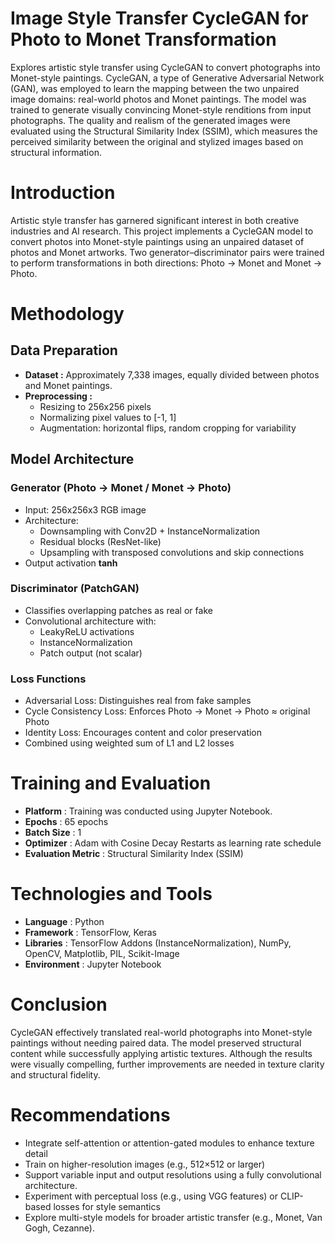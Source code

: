 # Image Style Transfer CycleGAN for Photo to Monet Transformation
Explores artistic style transfer using CycleGAN to convert photographs into Monet-style paintings. CycleGAN, a type of Generative Adversarial Network (GAN), was employed to learn the mapping between the two unpaired image domains: real-world photos and Monet paintings. The model was trained to generate visually convincing Monet-style renditions from input photographs. The quality and realism of the generated images were evaluated using the Structural Similarity Index (SSIM), which measures the perceived similarity between the original and stylized images based on structural information.

# Introduction
Artistic style transfer has garnered significant interest in both creative industries and AI research. This project implements a CycleGAN model to convert photos into Monet-style paintings using an unpaired dataset of photos and Monet artworks. Two generator–discriminator pairs were trained to perform transformations in both directions: Photo → Monet and Monet → Photo.

# Methodology
## Data Preparation
- **Dataset :** Approximately 7,338 images, equally divided between photos and Monet paintings.
- **Preprocessing :**
    - Resizing to 256x256 pixels
    - Normalizing pixel values to [-1, 1]
    - Augmentation: horizontal flips, random cropping for variability

## Model Architecture
### Generator (Photo → Monet / Monet → Photo)
- Input: 256x256x3 RGB image
- Architecture:
    - Downsampling with Conv2D + InstanceNormalization
    - Residual blocks (ResNet-like)
    - Upsampling with transposed convolutions and skip connections
- Output activation **tanh**
 
### Discriminator (PatchGAN)
- Classifies overlapping patches as real or fake
- Convolutional architecture with:
    - LeakyReLU activations
    - InstanceNormalization
    - Patch output (not scalar)

### Loss Functions
- Adversarial Loss: Distinguishes real from fake samples
- Cycle Consistency Loss: Enforces Photo → Monet → Photo ≈ original Photo
- Identity Loss: Encourages content and color preservation
- Combined using weighted sum of L1 and L2 losses

# Training and Evaluation
- **Platform** : Training was conducted using Jupyter Notebook.
- **Epochs** : 65 epochs
- **Batch Size** : 1
- **Optimizer** : Adam with Cosine Decay Restarts as learning rate schedule
- **Evaluation Metric** : Structural Similarity Index (SSIM)

# Technologies and Tools
- **Language** : Python
- **Framework** : TensorFlow, Keras
- **Libraries** : TensorFlow Addons (InstanceNormalization), NumPy, OpenCV, Matplotlib, PIL, Scikit-Image
- **Environment** : Jupyter Notebook

# Conclusion
CycleGAN effectively translated real-world photographs into Monet-style paintings without needing paired data. The model preserved structural content while successfully applying artistic textures. Although the results were visually compelling, further improvements are needed in texture clarity and structural fidelity.

# Recommendations
- Integrate self-attention or attention-gated modules to enhance texture detail
- Train on higher-resolution images (e.g., 512×512 or larger)
- Support variable input and output resolutions using a fully convolutional architecture.
- Experiment with perceptual loss (e.g., using VGG features) or CLIP-based losses for style semantics
- Explore multi-style models for broader artistic transfer (e.g., Monet, Van Gogh, Cezanne).

